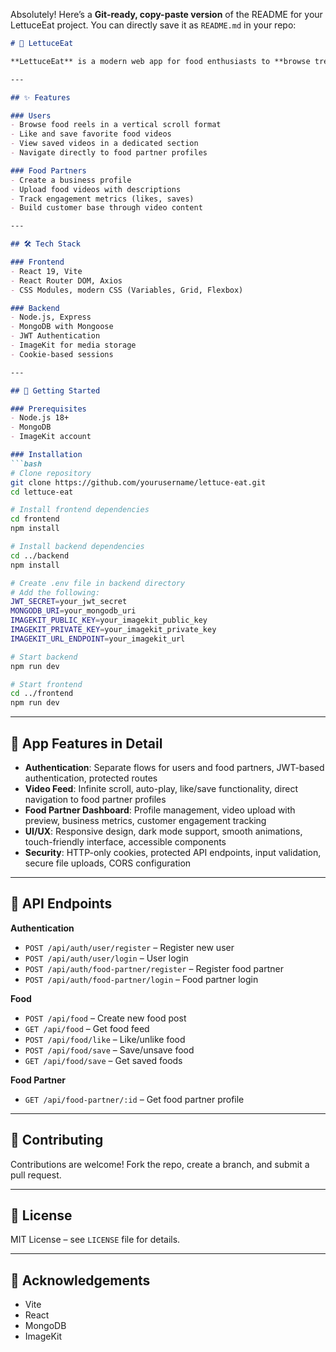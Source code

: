 Absolutely! Here’s a **Git-ready, copy-paste version** of the README for your LettuceEat project. You can directly save it as `README.md` in your repo:

````markdown
# 🍴 LettuceEat

**LettuceEat** is a modern web app for food enthusiasts to **browse trending food reels**. Think TikTok for food—users can discover delicious meals through short videos and connect with food partners who create them.

---

## ✨ Features

### Users
- Browse food reels in a vertical scroll format  
- Like and save favorite food videos  
- View saved videos in a dedicated section  
- Navigate directly to food partner profiles  

### Food Partners
- Create a business profile  
- Upload food videos with descriptions  
- Track engagement metrics (likes, saves)  
- Build customer base through video content  

---

## 🛠️ Tech Stack

### Frontend
- React 19, Vite  
- React Router DOM, Axios  
- CSS Modules, modern CSS (Variables, Grid, Flexbox)  

### Backend
- Node.js, Express  
- MongoDB with Mongoose  
- JWT Authentication  
- ImageKit for media storage  
- Cookie-based sessions  

---

## 🚀 Getting Started

### Prerequisites
- Node.js 18+  
- MongoDB  
- ImageKit account  

### Installation
```bash
# Clone repository
git clone https://github.com/yourusername/lettuce-eat.git
cd lettuce-eat

# Install frontend dependencies
cd frontend
npm install

# Install backend dependencies
cd ../backend
npm install

# Create .env file in backend directory
# Add the following:
JWT_SECRET=your_jwt_secret
MONGODB_URI=your_mongodb_uri
IMAGEKIT_PUBLIC_KEY=your_imagekit_public_key
IMAGEKIT_PRIVATE_KEY=your_imagekit_private_key
IMAGEKIT_URL_ENDPOINT=your_imagekit_url

# Start backend
npm run dev

# Start frontend
cd ../frontend
npm run dev
````

---

## 📱 App Features in Detail

* **Authentication**: Separate flows for users and food partners, JWT-based authentication, protected routes
* **Video Feed**: Infinite scroll, auto-play, like/save functionality, direct navigation to food partner profiles
* **Food Partner Dashboard**: Profile management, video upload with preview, business metrics, customer engagement tracking
* **UI/UX**: Responsive design, dark mode support, smooth animations, touch-friendly interface, accessible components
* **Security**: HTTP-only cookies, protected API endpoints, input validation, secure file uploads, CORS configuration

---

## 🔄 API Endpoints

**Authentication**

* `POST /api/auth/user/register` – Register new user
* `POST /api/auth/user/login` – User login
* `POST /api/auth/food-partner/register` – Register food partner
* `POST /api/auth/food-partner/login` – Food partner login

**Food**

* `POST /api/food` – Create new food post
* `GET /api/food` – Get food feed
* `POST /api/food/like` – Like/unlike food
* `POST /api/food/save` – Save/unsave food
* `GET /api/food/save` – Get saved foods

**Food Partner**

* `GET /api/food-partner/:id` – Get food partner profile

---

## 🤝 Contributing

Contributions are welcome! Fork the repo, create a branch, and submit a pull request.

---

## 📝 License

MIT License – see `LICENSE` file for details.

---

## 🙏 Acknowledgements

* Vite
* React
* MongoDB
* ImageKit

```


